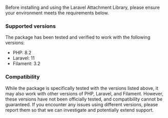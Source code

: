 Before installing and using the Laravel Attachment Library, please ensure your environment meets the requirements below.

### Supported versions
The package has been tested and verified to work with the following versions:
- PHP: 8.2
- Laravel: 11
- Filament: 3.2

### Compatibility
While the package is specifically tested with the versions listed above, it may also work with other versions of PHP, Laravel, and Filament. However, these versions have not been officially tested, and compatibility cannot be guaranteed. If you encounter any issues using different versions, please report them so that we can investigate and potentially extend support.
